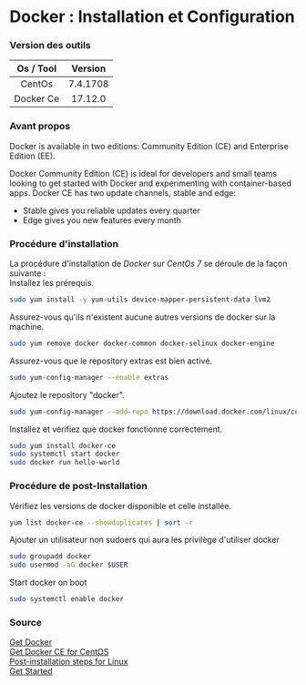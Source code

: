 # Docker : Installation et Configuration

### Version des outils
Os / Tool | Version
:---: | :---:
CentOs | 7.4.1708
Docker Ce | 17.12.0

### Avant propos
Docker is available in two editions: Community Edition (CE) and Enterprise Edition (EE).

Docker Community Edition (CE) is ideal for developers and small teams looking to get started with Docker and experimenting with container-based apps. Docker CE has two update channels, stable and edge:

* Stable gives you reliable updates every quarter
* Edge gives you new features every month

### Procédure d'installation
La procédure d'installation de _Docker_ sur _CentOs 7_ se déroule de la façon suivante :   
Installez les prérequis.   
```sh
sudo yum install -y yum-utils device-mapper-persistent-data lvm2
```
Assurez-vous qu'ils n'existent aucune autres versions de docker sur la machine.   
```sh
sudo yum remove docker docker-common docker-selinux docker-engine
```
Assurez-vous que le repository extras est bien activé.   
```sh
sudo yum-config-manager --enable extras
```
Ajoutez le repository "docker".   
```sh
sudo yum-config-manager --add-repo https://download.docker.com/linux/centos/docker-ce.repo
```
Installez et vérifiez que docker fonctionne correctement.   
```sh
sudo yum install docker-ce
sudo systemctl start docker
sudo docker run hello-world
```

### Procédure de post-Installation
Vérifiez les versions de docker disponible et celle installée.
```sh
yum list docker-ce --showduplicates | sort -r
```

Ajouter un utilisateur non sudoers qui aura les privilège d'utiliser docker
```sh
sudo groupadd docker
sudo usermod -aG docker $USER
```

Start docker on boot
```sh
sudo systemctl enable docker
```

### Source
[Get Docker](https://docs.docker.com/install/)  
[Get Docker CE for CentOS](https://docs.docker.com/install/linux/docker-ce/centos/)  
[Post-installation steps for Linux](https://docs.docker.com/install/linux/linux-postinstall/)  
[Get Started](https://docs.docker.com/get-started/)
